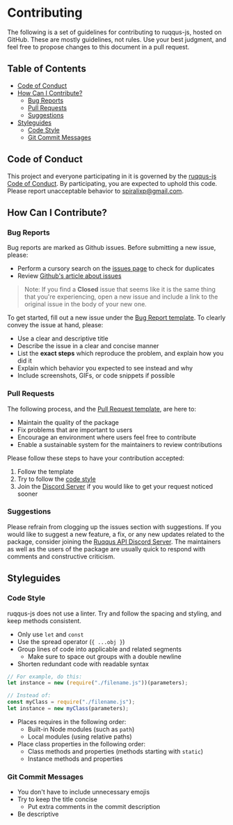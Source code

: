 # Contributing

The following is a set of guidelines for contributing to ruqqus-js, hosted on GitHub. These are mostly guidelines, not rules. Use your best judgment, and feel free to propose changes to this document in a pull request.

## Table of Contents

- [Code of Conduct](#code-of-conduct)
- [How Can I Contribute?](#how-can-i-contribute)
  - [Bug Reports](#bug-reports)
  - [Pull Requests](#pull-requests)
  - [Suggestions](#suggestions)
- [Styleguides](#styleguides)
  - [Code Style](#code-style)
  - [Git Commit Messages](#git-commit-messages)

## Code of Conduct

This project and everyone participating in it is governed by the [ruqqus-js Code of Conduct](https://github.com/acikek/ruqqus-js/blob/master/.github/CODE_OF_CONDUCT.md). By participating, you are expected to uphold this code. Please report unacceptable behavior to spiralixp@gmail.com.

## How Can I Contribute?

### Bug Reports

Bug reports are marked as Github issues. Before submitting a new issue, please:
- Perform a cursory search on the [issues page](https://github.com/acikek/ruqqus-js/issues) to check for duplicates
- Review [Github's article about issues](https://guides.github.com/features/issues/)

> Note: If you find a **Closed** issue that seems like it is the same thing that you're experiencing, open a new issue and include a link to the original issue in the body of your new one.

To get started, fill out a new issue under the [Bug Report template](https://github.com/acikek/ruqqus-js/blob/master/.github/ISSUE_TEMPLATE/bug-report.md). To clearly convey the issue at hand, please:
- Use a clear and descriptive title
- Describe the issue in a clear and concise manner
- List the **exact steps** which reproduce the problem, and explain how you did it
- Explain which behavior you expected to see instead and why
- Include screenshots, GIFs, or code snippets if possible

### Pull Requests

The following process, and the [Pull Request template](https://github.com/acikek/ruqqus-js/blob/master/.github/PULL_REQUEST_TEMPLATE.md), are here to:
- Maintain the quality of the package
- Fix problems that are important to users
- Encourage an environment where users feel free to contribute
- Enable a sustainable system for the maintainers to review contributions

Please follow these steps to have your contribution accepted:
1. Follow the template
2. Try to follow the [code style](#code-style)
3. Join the [Discord Server](https://discord.com/invite/GWRutXB) if you would like to get your request noticed sooner

### Suggestions

Please refrain from clogging up the issues section with suggestions. If you would like to suggest a new feature, a fix, or any new updates related to the package, consider joining the [Ruqqus API Discord Server](https://discord.com/invite/GWRutXB). The maintainers as well as the users of the package are usually quick to respond with comments and constructive criticism.

## Styleguides

### Code Style

ruqqus-js does not use a linter. Try and follow the spacing and styling, and keep methods consistent.
- Only use `let` and `const`
- Use the spread operator (`{ ...obj }`)
- Group lines of code into applicable and related segments
  - Make sure to space out groups with a double newline
- Shorten redundant code with readable syntax 
```js
// For example, do this:
let instance = new (require("./filename.js"))(parameters);

// Instead of:
const myClass = require("./filename.js");
let instance = new myClass(parameters);
```
- Places requires in the following order:
  - Built-in Node modules (such as `path`)
  - Local modules (using relative paths)
- Place class properties in the following order:
  - Class methods and properties (methods starting with `static`)
  - Instance methods and properties

### Git Commit Messages

- You don't have to include unnecessary emojis
- Try to keep the title concise
  - Put extra comments in the commit description
- Be descriptive
